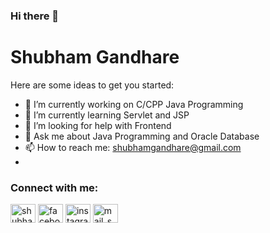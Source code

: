 ### Hi there 👋 

# Shubham Gandhare

Here are some ideas to get you started:

- 🔭 I’m currently working on C/CPP Java Programming
- 🌱 I’m currently learning Servlet and JSP
- 🤔 I’m looking for help with Frontend
- 💬 Ask me about Java Programming and Oracle Database
- 📫 How to reach me: shubhamgandhare@gmail.com
- 

<h3 align="left">Connect with me:</h3>
<p align="left">

<a href="linkedin.com/in/shubham-gandhare-4135b220a" target="blank"><img align="center" src="https://img.icons8.com/nolan/100/linkedin.png" alt="shubham_linkedin" height="30" width="40" /></a>
<a href="https://www.facebook.com/shubhamgandhare.shubhamgandhare" target="blank"><img align="center" src="https://img.icons8.com/nolan/80/facebook-new.png" alt="facebook_shubham" height="30" width="40" /></a>
<a href="https://www.instagram.com/official_shubham_008/" target="blank"><img align="center" src="https://img.icons8.com/office/80/000000/instagram-new.png" alt="instagram_shubham" height="30" width="40" /></a>
<a href="mailto:shubhamgandhare779@gmail.com" target="blank"><img align="center" src="https://img.icons8.com/color/80/000000/gmail-new.png" alt="mail_shubham" height="30" width="40" /></a>

</p>


